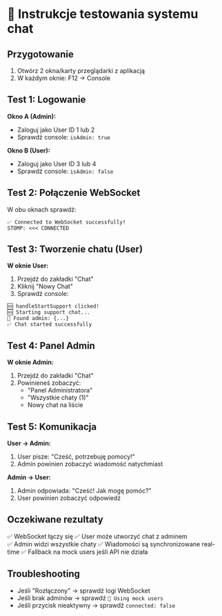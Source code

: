 # 🧪 Instrukcje testowania systemu chat

## Przygotowanie
1. Otwórz 2 okna/karty przeglądarki z aplikacją
2. W każdym oknie: F12 → Console

## Test 1: Logowanie
**Okno A (Admin):**
- Zaloguj jako User ID 1 lub 2
- Sprawdź console: `isAdmin: true`

**Okno B (User):**  
- Zaloguj jako User ID 3 lub 4
- Sprawdź console: `isAdmin: false`

## Test 2: Połączenie WebSocket
W obu oknach sprawdź:
```
✅ Connected to WebSocket successfully!
STOMP: <<< CONNECTED
```

## Test 3: Tworzenie chatu (User)
**W oknie User:**
1. Przejdź do zakładki "Chat"
2. Kliknij "Nowy Chat"
3. Sprawdź console:
```
🆘 handleStartSupport clicked!
🆘 Starting support chat...
👑 Found admin: {...}
✅ Chat started successfully
```

## Test 4: Panel Admin
**W oknie Admin:**
1. Przejdź do zakładki "Chat"  
2. Powinieneś zobaczyć:
   - "Panel Administratora"
   - "Wszystkie chaty (1)"
   - Nowy chat na liście

## Test 5: Komunikacja
**User → Admin:**
1. User pisze: "Cześć, potrzebuję pomocy!"
2. Admin powinien zobaczyć wiadomość natychmiast

**Admin → User:**
1. Admin odpowiada: "Cześć! Jak mogę pomóc?"
2. User powinien zobaczyć odpowiedź

## Oczekiwane rezultaty
✅ WebSocket łączy się
✅ User może utworzyć chat z adminem  
✅ Admin widzi wszystkie chaty
✅ Wiadomości są synchronizowane real-time
✅ Fallback na mock users jeśli API nie działa

## Troubleshooting
- Jeśli "Rozłączony" → sprawdź logi WebSocket
- Jeśli brak adminów → sprawdź `🔄 Using mock users`
- Jeśli przycisk nieaktywny → sprawdź `connected: false`